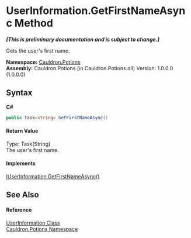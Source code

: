 # UserInformation.GetFirstNameAsync Method 
 _**\[This is preliminary documentation and is subject to change.\]**_

Gets the user's first name.

**Namespace:**&nbsp;<a href="N_Cauldron_Potions">Cauldron.Potions</a><br />**Assembly:**&nbsp;Cauldron.Potions (in Cauldron.Potions.dll) Version: 1.0.0.0 (1.0.0.0)

## Syntax

**C#**<br />
``` C#
public Task<string> GetFirstNameAsync()
```


#### Return Value
Type: Task(String)<br />The user's first name.

#### Implements
<a href="M_Cauldron_Potions_IUserInformation_GetFirstNameAsync">IUserInformation.GetFirstNameAsync()</a><br />

## See Also


#### Reference
<a href="T_Cauldron_Potions_UserInformation">UserInformation Class</a><br /><a href="N_Cauldron_Potions">Cauldron.Potions Namespace</a><br />